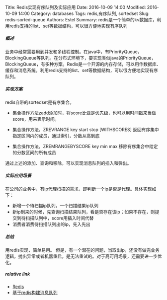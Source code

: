 Title: Redis实现有序队列及实际应用
Date: 2016-10-09 14:00
Modified: 2016-10-09 14:00
Category: databases
Tags: redis,有序队列, sortedset
Slug: redis-sorted-queue 
Authors: Estel
Summary: redis是一个简单的kv数据库，利用redis支持的list、set等数据结构，可以很方便地实现有序队列

##### 概述
业务中经常需要用到并发和多线程控制。在java中，有PriorityQueue，BlockingQueue等队列。在分布式环境下，要实现类似java的PriorityQueue，BlockingQueue，有多种方案。Redis是一个开源的内存存储，可以用作数据库、缓存和消息系统。利用redis支持的list、set等数据结构，可以很方便地实现有序队列。

##### 实现方案
redis自带的sortedset是有序集合。

- 集合操作方法zadd添加时，将score比做是优先级，也可以用时间戳来当做score，用来表示时间。

- 集合操作方法，ZREVRANGE key start stop [WITHSCORES] 
返回有序集中指定区间内的成员，通过索引，分数从高到底

- 集合操作方法，ZREMRANGEBYSCORE key min max 
移除有序集合中给定的分数区间的所有成员

通过上述的添加、查询和移除，可以实现消息队列的插入和弹出。

##### 实际应用场景
在公司的业务中，有ip代理扫描的需求，即判断一个ip是否是代理。具体实现如下：

- 新增一个待扫描ip队列，一个扫描结果ip队列
- 新ip到来的时候，先查询扫描结果队列，看是否存在该ip；如果不存在，则提交到待扫描队列中，score用插入时间代替
- 消费者消费待扫描队列出的ip，先入先出

##### 总结
用redis实现，简单易用。
但是，有一个潜在的问题，当取出ip，还没有做完业务逻辑，抛出异常或者机器重启，是无法重试的。对于高可用场景，还需要进一步优化。

##### relative link
- [Redis](http://redis.io/)
- [基于redis构建消息队列](http://lanjingling.github.io/2016/01/29/messagequeue-redis/)
